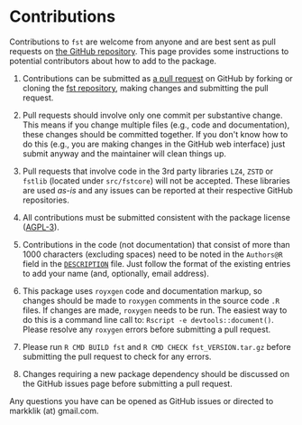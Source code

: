 
# Contributions 

Contributions to `fst` are welcome from anyone and are best sent as pull requests on [the GitHub repository](https://github.com/fstpackage/fst/). This page provides some instructions to potential contributors about how to add to the package.

1. Contributions can be submitted as [a pull request](https://help.github.com/articles/creating-a-pull-request/) on GitHub by forking or cloning the [fst repository](https://github.com/fstpackage/fst/), making changes and submitting the pull request.
 
2. Pull requests should involve only one commit per substantive change. This means if you change multiple files (e.g., code and documentation), these changes should be committed together. If you don't know how to do this (e.g., you are making changes in the GitHub web interface) just submit anyway and the maintainer will clean things up.

3. Pull requests that involve code in the 3rd party libraries `LZ4`, `ZSTD` or `fstlib` (located under `src/fstcore`) will not be accepted. These libraries are used _as-is_ and any issues can be reported at their respective GitHub repositories.
 
4. All contributions must be submitted consistent with the package license ([AGPL-3](https://www.gnu.org/licenses/agpl-3.0.en.html)).
 
5. Contributions in the code (not documentation) that consist of more than 1000 characters (excluding spaces)
need to be noted in the `Authors@R` field in the [`DESCRIPTION`](https://github.com/fstpackage/fst/blob/master/DESCRIPTION) file. Just follow the format of the existing entries to add your name (and, optionally, email address).
 
6. This package uses `royxgen` code and documentation markup, so changes should be made to `roxygen` comments in the source code `.R` files. If changes are made, `roxygen` needs to be run. The easiest way to do this is a command line call to: `Rscript -e devtools::document()`. Please resolve any `roxygen` errors before submitting a pull request.
 
7. Please run `R CMD BUILD fst` and `R CMD CHECK fst_VERSION.tar.gz` before submitting the pull request to check for any errors.
 
8. Changes requiring a new package dependency should be discussed on the GitHub issues page before submitting a pull request.
 
Any questions you have can be opened as GitHub issues or directed to markklik (at) gmail.com.
